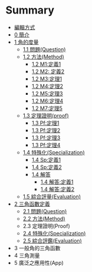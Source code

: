 # Summary

* [編輯方式](bian-ji-fang-shi.md)
* [0 簡介](README.md)
* [1 角的度量](chapter1.md)
  * [1.1 問題\(Question\)](chapter1/11-wen-ti.md)
  * [1.2 方法\(Method\)](chapter1/12-fang-6cd528-method.md)
    * [1.2 M1:定義1](chapter1/11-q1/11-m1.md)
    * [1.2 M2: 定義2](chapter1/11-q2/11-m2-ding-yi.md)
    * [1.2 M3:定理1](chapter1/11-q1/13-m3ding-li.md)
    * [1.2 M4:定理2](chapter1/11-q41/11-m4ding-li.md)
    * [1.2 M5:定理3](chapter1/11-q1/12-m5ding-li-3.md)
    * [1.2 M6:定理4](chapter1/11-q1/12-m6ding-li-4.md)
    * [1.2 M7:定理5](chapter1/11-q1/12-m7ding-li-5.md)
  * [1.3 定理證明\(proof\)](chapter1/13-zheng-660e28-proof.md)
    * [1.3 Pf:定理1](chapter1/13-zheng-660e28-proof/13-pfding-li-1.md)
    * [1.3 Pf:定理2](chapter1/13-zheng-660e28-proof/13-pfding-li-2.md)
    * [1.3 Pf:定理3](chapter1/13-zheng-660e28-proof/13-pfding-li-3.md)
    * [1.3 Pf:定理4](chapter1/13-zheng-660e28-proof/13-pfding-li-4.md)
  * [1.4 特殊化\(Specialization\)](chapter1/13.md)
    * [1.4 Sp:定義1](chapter1/13/14-spding-yi-1.md)
    * [1.4 Sp:定義2](chapter1/13/14-spding-yi-2.md)
    * [1.4 解答](chapter1/13/14-jie-da.md)
      * [1.4 解答:定義1](chapter1/13/14-jie-7b543a-ding-yi-1.md)
      * [1.4 解答:定義2](chapter1/13/14-jie-7b543a-ding-yi-2.md)
  * [1.5 綜合評量\(Evaluation\)](chapter1/14-tui-dao-ping-945128-evaluation.md)
* [2 三角函數定義](12-san-jiao-han-shu-ding-yi.md)
  * [2.1 問題\(Question\)](12-san-jiao-han-shu-ding-yi/21-wen-984c28-question.md)
  * [2.2 方法\(Method\)](12-san-jiao-han-shu-ding-yi/22-fang-6cd528-method.md)
  * 2.3 定理證明\(Proof\)
  * [2.4 特殊化\(Specialization\)](12-san-jiao-han-shu-ding-yi/24-te-shu-531628-specialization.md)
  * [2.5 綜合評鑑\(Evaluation\)](12-san-jiao-han-shu-ding-yi/25.md)
* 3  一般角的三角函數
* 4 三角測量
* 5 廣泛之應用性\(App\)



